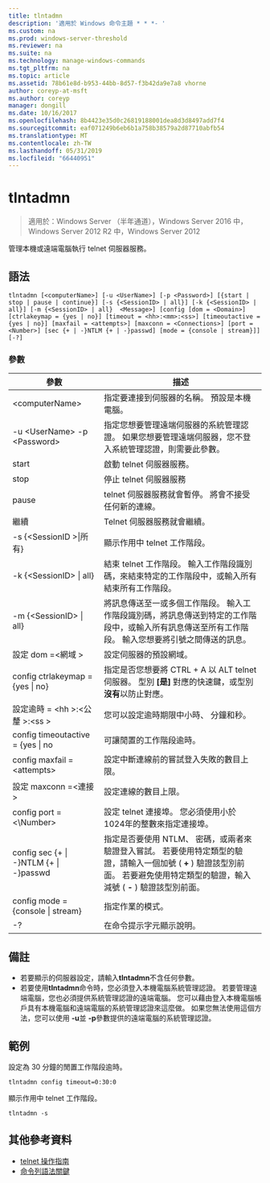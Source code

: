 ```yaml
---
title: tlntadmn
description: '適用於 Windows 命令主題 * * *- '
ms.custom: na
ms.prod: windows-server-threshold
ms.reviewer: na
ms.suite: na
ms.technology: manage-windows-commands
ms.tgt_pltfrm: na
ms.topic: article
ms.assetid: 78b61e8d-b953-44bb-8d57-f3b42da9e7a8 vhorne
author: coreyp-at-msft
ms.author: coreyp
manager: dongill
ms.date: 10/16/2017
ms.openlocfilehash: 8b4423e35d0c26819188001dea8d3d8497add7f4
ms.sourcegitcommit: eaf071249b6eb6b1a758b38579a2d87710abfb54
ms.translationtype: MT
ms.contentlocale: zh-TW
ms.lasthandoff: 05/31/2019
ms.locfileid: "66440951"
---
```

# <a name="tlntadmn"></a>tlntadmn

>適用於：Windows Server （半年通道），Windows Server 2016 中，Windows Server 2012 R2 中，Windows Server 2012

管理本機或遠端電腦執行 telnet 伺服器服務。   
## <a name="syntax"></a>語法  
```  
tlntadmn [<computerName>] [-u <UserName>] [-p <Password>] [{start | stop | pause | continue}] [-s {<SessionID> | all}] [-k {<SessionID> | all}] [-m {<SessionID> | all}  <Message>] [config [dom = <Domain>] [ctrlakeymap = {yes | no}] [timeout = <hh>:<mm>:<ss>] [timeoutactive = {yes | no}] [maxfail = <attempts>] [maxconn = <Connections>] [port = <Number>] [sec {+ | -}NTLM {+ | -}passwd] [mode = {console | stream}]] [-?]  
```  
### <a name="parameters"></a>參數  

|                   參數                    |                                                                                                                                                       描述                                                                                                                                                        |
|------------------------------------------------|--------------------------------------------------------------------------------------------------------------------------------------------------------------------------------------------------------------------------------------------------------------------------------------------------------------------------|
|                \<computerName>                 |                                                                                                                    指定要連接到伺服器的名稱。 預設是本機電腦。                                                                                                                    |
|         -u \<UserName> -p \<Password>          |                                                指定您想要管理遠端伺服器的系統管理認證。 如果您想要管理遠端伺服器，您不登入系統管理認證，則需要此參數。                                                |
|                     start                      |                                                                                                                                            啟動 telnet 伺服器服務。                                                                                                                                             |
|                      stop                      |                                                                                                                                             停止 telnet 伺服器服務                                                                                                                                              |
|                     pause                      |                                                                                                                          telnet 伺服器服務就會暫停。 將會不接受任何新的連線。                                                                                                                          |
|                    繼續                    |                                                                                                                                            Telnet 伺服器服務就會繼續。                                                                                                                                            |
|          -s {\<SessionID >&#124;所有}          |                                                                                                                                             顯示作用中 telnet 工作階段。                                                                                                                                             |
|          -k {\<SessionID> &#124; all}          |                                                                                                        結束 telnet 工作階段。 輸入工作階段識別碼，來結束特定的工作階段中，或輸入所有結束所有工作階段。                                                                                                         |
|    -m {\<SessionID> &#124; all}  <Message>     |                                                   將訊息傳送至一或多個工作階段。 輸入工作階段識別碼，將訊息傳送到特定的工作階段中，或輸入所有訊息傳送至所有工作階段。 輸入您想要將引號之間傳送的訊息。                                                   |
|             設定 dom =\<網域 >             |                                                                                                                                      設定伺服器的預設網域。                                                                                                                                       |
|      config ctrlakeymap = {yes &#124; no}      |                                                                                     指定是否您想要將 CTRL + A 以 ALT telnet 伺服器。 型別 **[是]** 對應的快速鍵，或型別**沒有**以防止對應。                                                                                     |
|       設定逾時 = \<hh >:\<公釐 >:\<ss >       |                                                                                                                                 您可以設定逾時期限中小時、 分鐘和秒。                                                                                                                                 |
|     config timeoutactive = {yes &#124; no      |                                                                                                                                            可讓閒置的工作階段逾時。                                                                                                                                             |
|          config maxfail = \<attempts>          |                                                                                                                          設定中斷連線前的嘗試登入失敗的數目上限。                                                                                                                          |
|        設定 maxconn =\<連接 >         |                                                                                                                                         設定連線的數目上限。                                                                                                                                          |
|            config port = <\Number>             |                                                                                                                    設定 telnet 連接埠。 您必須使用小於 1024年的整數來指定連接埠。                                                                                                                    |
| config sec {+ &#124; -}NTLM {+ &#124; -}passwd | 指定是否要使用 NTLM、 密碼，或兩者來驗證登入嘗試。 若要使用特定類型的驗證，請輸入一個加號 ( **+** ) 驗證該型別前面。 若要避免使用特定類型的驗證，輸入減號 ( **-** ) 驗證該型別前面。 |
|     config mode = {console &#124; stream}      |                                                                                                                                             指定作業的模式。                                                                                                                                             |
|                       -?                       |                                                                                                                                           在命令提示字元顯示說明。                                                                                                                                           |

## <a name="remarks"></a>備註  
-   若要顯示的伺服器設定，請輸入**tlntadmn**不含任何參數。  
-   若要使用**tlntadmn**命令時，您必須登入本機電腦系統管理認證。 若要管理遠端電腦，您也必須提供系統管理認證的遠端電腦。 您可以藉由登入本機電腦帳戶具有本機電腦和遠端電腦的系統管理認證來這麼做。 如果您無法使用這個方法，您可以使用 **-u**並 **-p**參數提供的遠端電腦的系統管理認證。  

## <a name="BKMK_Examples"></a>範例  
設定為 30 分鐘的閒置工作階段逾時。  
```  
tlntadmn config timeout=0:30:0  
```  
顯示作用中 telnet 工作階段。  
```  
tlntadmn -s  
```  

## <a name="additional-references"></a>其他參考資料  
-   [telnet 操作指南](https://technet.microsoft.com/library/cc753164(v=ws.10).aspx)  
-   [命令列語法關鍵](command-line-syntax-key.md)  
